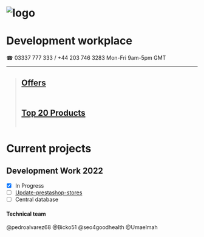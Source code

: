 # ![logo](https://goodhealthnaturally.com/img/logo-1637795175.jpg)<br>
# Development workplace<br>
☎ 03337 777 333 / +44 203 746 3283  Mon-Fri 9am-5pm GMT<br><hr>
> ## [Offers](https://goodhealthnaturally.com/223-offers)<br><br>
> ## [Top 20 Products](https://goodhealthnaturally.com/215-top-20-products)<br><br>
# Current projects
## Development Work 2022
- [x] In Progress
- [ ] [Update-prestashop-stores](https://github.com/good-health-naturally-workplace/Update-prestashop-stores)
- [ ] Central database
#### Technical team
@pedroalvarez68
@Bicko51
@seo4goodhealth
@Umaelmah

